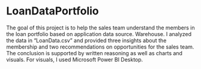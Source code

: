 # LoanDataPortfolio

The goal of this project is to help the sales team understand the members in the loan portfolio based on application data source.
Warehouse. I analyzed the data in “LoanData.csv” and provided three insights about the membership
and two recommendations on opportunities for the sales team. The conclusion is supported by written reasoning as well as charts and visuals. For visuals, I used Microsoft Power BI Desktop.
